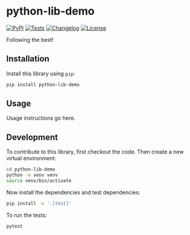 # python-lib-demo

[![PyPI](https://img.shields.io/pypi/v/python-lib-demo.svg)](https://pypi.org/project/python-lib-demo/)
[![Tests](https://github.com/devoredevelops/python-lib-demo/actions/workflows/test.yml/badge.svg)](https://github.com/devoredevelops/python-lib-demo/actions/workflows/test.yml)
[![Changelog](https://img.shields.io/github/v/release/devoredevelops/python-lib-demo?include_prereleases&label=changelog)](https://github.com/devoredevelops/python-lib-demo/releases)
[![License](https://img.shields.io/badge/license-Apache%202.0-blue.svg)](https://github.com/devoredevelops/python-lib-demo/blob/main/LICENSE)

Following the best!

## Installation

Install this library using `pip`:
```bash
pip install python-lib-demo
```
## Usage

Usage instructions go here.

## Development

To contribute to this library, first checkout the code. Then create a new virtual environment:
```bash
cd python-lib-demo
python -m venv venv
source venv/bin/activate
```
Now install the dependencies and test dependencies:
```bash
pip install -e '.[test]'
```
To run the tests:
```bash
pytest
```
